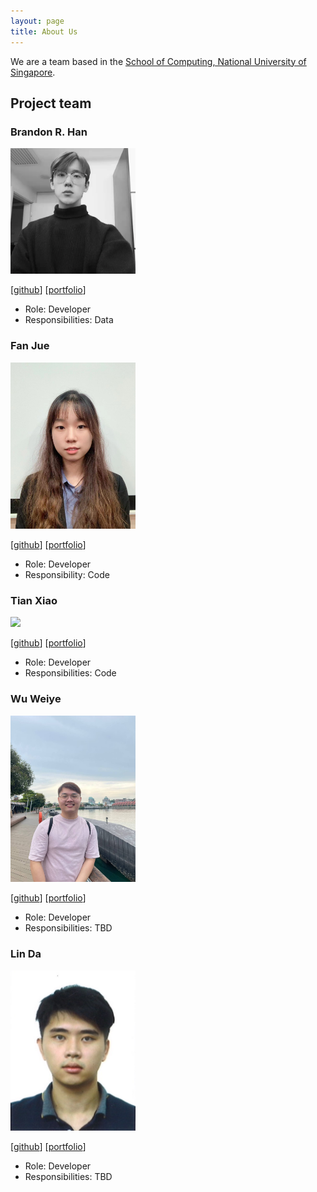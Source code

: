 ```yaml
---
layout: page
title: About Us
---
```


We are a team based in the [School of Computing, National University of Singapore](http://www.comp.nus.edu.sg).

## Project team

### Brandon R. Han

<img src="images/brandonrhan.png" width="200"/> 

[[github](http://github.com/brandonrhan)] [[portfolio](team/brandonrhan.md)]

* Role: Developer
* Responsibilities: Data

### Fan Jue

<img src="images/fyimu.png" width="200px">

[[github](http://github.com/FYimu)] [[portfolio](team/fyimu.md)]

* Role: Developer
* Responsibility: Code

### Tian Xiao

<img src="images/snoidetx.png" width="200"/> 

[[github](https://github.com/snoidetx)] [[portfolio](team/snoidetx.md)]

* Role: Developer
* Responsibilities: Code

### Wu Weiye

<img src="images/teddye.png" width="200px">

[[github](http://github.com/teddye)]
[[portfolio](team/teddye.md)]

* Role: Developer
* Responsibilities: TBD

### Lin Da

<img src="images/dalin-prog.png" width="200px">

[[github](https://github.com/DALIN-Prog)]
[[portfolio](team/dalin-prog.md)]

* Role: Developer
* Responsibilities: TBD
